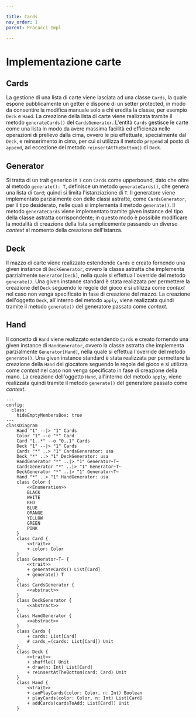 ```yaml
---

title: Cards
nav_order: 1
parent: Pracucci Impl

---
```


# Implementazione carte

## Cards

La gestione di una lista di carte viene lasciata ad una classe `Cards`, la quale espone pubblicamente un getter e
dispone di un setter protected, in modo da consentire la modifica manuale solo a chi eredita la classe, per esempio
`Deck` e `Hand`. La creazione della lista di carte viene realizzata tramite il metodo `generateCards()` del
`CardsGenerator`. L'entità `Cards` gestisce le carte come una lista in modo da avere massima facilità ed efficienza
nelle operazioni di prelievo dalla cima, ovvero le più effettuate, specialmente dal `Deck`, e reinserimento in cima,
per cui si utilizza il metodo `prepend` al posto di `append`, ad eccezione del metodo `reinsertAtTheBottom()` di `Deck`.

## Generator

Si tratta di un trait generico in `T` con `Cards` come upperbound, dato che oltre al metodo `generate(): T`, definisce
un metodo `generateCards()`, che genera una lista di `Card`; quindi si limita l'istanziazione di `T`. Il generatore
viene implementato parzialmente con delle classi astratte, come `CardsGenerator`, per il tipo desiderato, nelle quali
si implementa il metodo `generate()`. Il metodo `generateCards` viene implementato tramite given instance del tipo della
classe astratta corrispondente; in questo modo è possibile modificare la modalità di creazione della lista semplicemente
passando un diverso _context_ al momento della creazione dell'istanza.

## Deck

Il mazzo di carte viene realizzato estendendo `Cards` e creato fornendo una given instance di `DeckGenerator`, ovvero la
classe astratta che implementa parzialmente `Generator[Deck]`, nella quale si effettua l'override del metodo
`generate()`. Una given instance standard è stata realizzata per permettere la creazione del `Deck` seguendo le regole
del gioco e si utilizza come _context_ nel caso non venga specificato in fase di creazione del mazzo. La creazione
dell'oggetto `Deck`, all'interno del metodo `apply`, viene realizzata quindi tramite il metodo `generate()` del
generatore passato come _context_.

## Hand

Il concetto di `Hand` viene realizzato estendendo `Cards` e creato fornendo una given instance di `HandGenerator`,
ovvero la classe astratta che implementa parzialmente `Generator[Hand]`, nella quale si effettua l'override del metodo
`generate()`. Una given instance standard è stata realizzata per permettere la creazione della `Hand` del giocatore
seguendo le regole del gioco e si utilizza come _context_ nel caso non venga specificato in fase di creazione della
mano. La creazione dell'oggetto `Hand`, all'interno del metodo `apply`, viene realizzata quindi tramite il metodo
`generate()` del generatore passato come _context_.

```mermaid
---
config:
  class:
    hideEmptyMembersBox: true
---
classDiagram
    Hand "1" --|> "1" Cards
    Color "1" --o "*" Card
    Card "1..*" --o "0..1" Cards
    Deck "1" --|> "1" Cards
    Cards "*" ..> "1" CardsGenerator: usa
    Deck "*" ..> "1" DeckGenerator: usa
    HandGenerator "*" ..|> "1" Generator~T~
    CardsGenerator "*" ..|> "1" Generator~T~
    DeckGenerator "*" ..|> "1" Generator~T~
    Hand "*" ..> "1" HandGenerator: usa
    class Color {
        <<Enumeration>>
        BLACK
        WHITE
        RED
        BLUE
        ORANGE
        YELLOW
        GREEN
        PINK
    }
    class Card {
        <<trait>>
        + color: Color
    }
    class Generator~T~ {
        <<trait>>
        + generateCards() List[Card]
        + generate() T
    }
    class CardsGenerator {
        <<abstract>>
    }
    class DeckGenerator {
        <<abstract>>
    }
    class HandGenerator {
        <<abstract>>
    }
    class Cards {
        + cards: List[Card]
        # cards_=(cards: List[Card]) Unit
    }
    class Deck {
        <<trait>>
        + shuffle() Unit
        + draw(n: Int) List[Card]
        + reinsertAtTheBottom(card: Card) Unit
    }
    class Hand {
        <<trait>>
        + canPlayCards(color: Color, n: Int) Boolean
        + playCards(color: Color, n: Int) List[Card]
        + addCards(cardsToAdd: List[Card]) Unit
    }
```
